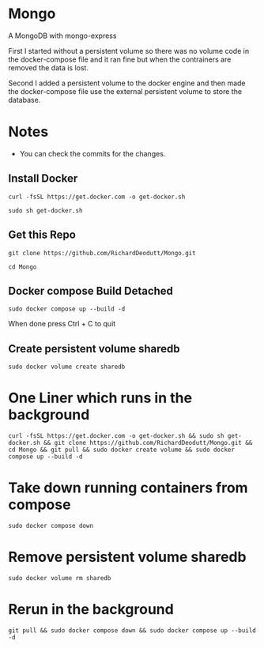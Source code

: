 # Mongo

A MongoDB with mongo-express

First I started without a persistent volume so there was no volume code in the docker-compose file and it ran fine but when the contrainers are removed the data is lost. 

Second I added a persistent volume to the docker engine and then made the docker-compose file use the external persistent volume to store the database. 

# Notes

- You can check the commits for the changes. 

## Install Docker

```
curl -fsSL https://get.docker.com -o get-docker.sh
```

```
sudo sh get-docker.sh
```

## Get this Repo

```
git clone https://github.com/RichardDeodutt/Mongo.git
```

```
cd Mongo
```

## Docker compose Build Detached

```
sudo docker compose up --build -d
```

When done press Ctrl + C to quit

## Create persistent volume sharedb

```
sudo docker volume create sharedb
```

# One Liner which runs in the background

```
curl -fsSL https://get.docker.com -o get-docker.sh && sudo sh get-docker.sh && git clone https://github.com/RichardDeodutt/Mongo.git && cd Mongo && git pull && sudo docker create volume && sudo docker compose up --build -d
```

# Take down running containers from compose

```
sudo docker compose down
```

# Remove persistent volume sharedb

```
sudo docker volume rm sharedb
```

# Rerun in the background

```
git pull && sudo docker compose down && sudo docker compose up --build -d
```